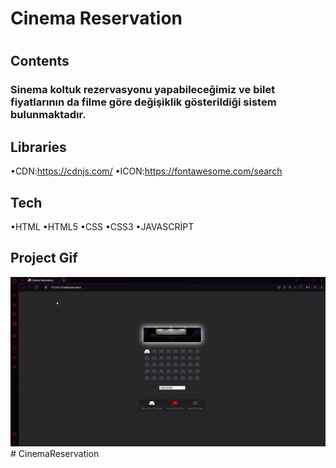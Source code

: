 <h1>Cinema Reservation<h1>

<h2>Contents</h2>

<h3>Sinema koltuk rezervasyonu yapabileceğimiz ve bilet fiyatlarının da filme göre değişiklik gösterildiği sistem bulunmaktadır.</h3>

<h2>Libraries</h2>

•CDN:https://cdnjs.com/
•ICON:https://fontawesome.com/search

<h2>Tech</h2>

•HTML •HTML5 •CSS •CSS3 •JAVASCRİPT 

<h2>Project Gif</h2>

![](pro.gif)# CinemaReservation

